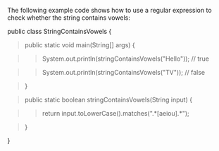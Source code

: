 The following example code shows how to use a regular expression to
check whether the string contains vowels:

public class StringContainsVowels {

>public static void main(String\[\] args) {

>>System.out.println(stringContainsVowels(\"Hello\")); // true

>>System.out.println(stringContainsVowels(\"TV\")); // false

>}

>public static boolean stringContainsVowels(String input) {

>>return input.toLowerCase().matches(\".\*\[aeiou\].\*\");

>}

}